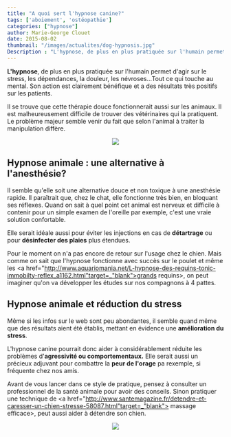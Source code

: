 ```yaml
---
title: "A quoi sert l'hypnose canine?"
tags: ['aboiement', 'ostéopathie']
categories: ["hypnose"]
author: Marie-George Clouet
date: 2015-08-02
thumbnail: "/images/actualites/dog-hypnosis.jpg"
Description : "L'hypnose, de plus en plus pratiquée sur l'humain permet d'agir sur le stress, les dépendances, la douleur, les névroses...Tout ce qui touche au mental. Son action est clairement bénéfique et a des résultats très positifs sur les patients.   "
---
```


<b>L'hypnose</b>, de plus en plus pratiquée sur l'humain permet d'agir sur le stress, les dépendances, la douleur, les névroses...Tout ce qui touche au mental. Son action est clairement bénéfique et a des résultats très positifs sur les patients.

Il se trouve que cette thérapie douce fonctionnerait aussi sur les animaux. Il est malheureusement difficile de trouver des vétérinaires qui la pratiquent. Le problème majeur semble venir du fait que selon l'animal à traiter la manipulation diffère.


<p align="center"><img src= "/images/actualites/dog-hypnosis.jpg"</p>

## Hypnose animale : une alternative à l'anesthésie?  ##

Il semble qu'elle soit une alternative douce et non toxique à une anesthésie rapide. Il paraîtrait que, chez le chat, elle fonctionne très bien, en bloquant ses réflexes. Quand on sait à quel point cet animal est nerveux et difficile à contenir pour un simple examen de l'oreille par exemple, c'est une vraie solution confortable.

Elle serait idéale aussi pour éviter les injections en cas de <b>détartrage</b> ou pour <b>désinfecter des plaies</b> plus étendues.

Pour le moment on n'a pas encore de retour sur l'usage chez le chien. Mais comme on sait que l'hypnose fonctionne avec succès sur le poulet et même les <a href="http://www.aquariomania.net/L-hypnose-des-requins-tonic-immobilty-reflex_a1162.html"target=_"blank">grands requins></a>, on peut imaginer qu'on va développer les études sur nos compagnons à 4 pattes.

## Hypnose animale et réduction du stress ##

Même si les infos sur le web sont peu abondantes, il semble quand même que des résultats aient été établis, mettant en évidence une <b>amélioration du stress</b>.

L'hypnose canine pourrait donc aider à considérablement réduite les problèmes d'<b>agressivité ou comportementaux.</b>
Elle serait aussi un précieux adjuvant pour combattre la <b>peur de l'orage</b> pa rexemple, si fréquente chez nos amis.


Avant de vous lancer dans ce style de pratique, pensez à consulter un professionnel de la santé animale pour avoir des conseils. Sinon pratiquer une technique de <a href="http://www.santemagazine.fr/detendre-et-caresser-un-chien-stresse-58087.html"target=_"blank"> massage efficace></a>, peut aussi aider à détendre son chien.


<p align="center"><img src= "/images/actualites/hypnose-chien.jpg"></p>




